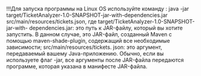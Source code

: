 !!!Для запуска программы на Linux OS используйте команду : java -jar target/TicketAnalyzer-1.0-SNAPSHOT-jar-with-dependencies.jar src/main/resources/tickets.json, где target/TicketAnalyzer-1.0-SNAPSHOT-jar-with-
dependencies.jar: это путь к JAR-файлу, который вы хотите запустить. В данном случае, это JAR-файл, созданный Maven с помощью maven-shade-plugin, содержащий все необходимые зависимости; src/main/resources/tickets.
json: это аргумент, передаваемый вашему Java-приложению. Обычно, если вы используете флаг -jar, все аргументы после JAR-файла передаются программе, которая указана в манифесте JAR-файла.
